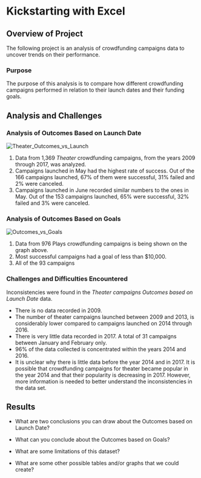 # Kickstarting with Excel

## Overview of Project

The following project is an analysis of crowdfunding campaigns data to uncover trends on their performance.    

### Purpose

The purpose of this analysis is to compare how different crowdfunding campaigns performed in relation to their launch dates and their funding goals.

## Analysis and Challenges

### Analysis of Outcomes Based on Launch Date

![Theater_Outcomes_vs_Launch](https://user-images.githubusercontent.com/104762216/168958694-072e2344-93f2-410e-887c-2110fe46c24e.png)

1. Data from 1,369 *Theater* crowdfunding campaigns, from the years 2009 through 2017, was analyzed.
2. Campaigns launched in May had the highest rate of success. Out of the 166 campaigns launched, 67% of them were successful, 31% failed and 2% were canceled. 
3. Campaigns launched in June recorded similar numbers to the ones in May. Out of the 153 campaigns launched, 65% were successful, 32% failed and 3% were canceled.


### Analysis of Outcomes Based on Goals

![Outcomes_vs_Goals](https://user-images.githubusercontent.com/104762216/168959485-ebe95235-3068-4ebd-9d8d-5902a988bc07.png)

1. Data from 976 Plays crowdfunding campaigns is being shown on the  graph above.
2. Most successful campaigns had a goal of less than $10,000.
3. All of the 93 campaigns


### Challenges and Difficulties Encountered

Inconsistencies were found in the *Theater campaigns Outcomes based on Launch Date* data.
- There is no data recorded in 2009.
- The number of theater campaigns launched between 2009 and 2013, is considerably lower compared to campaigns launched on 2014 through 2016.
- There is very little data recorded in 2017. A total of 31 campaigns between January and February only.
- 96% of the data collected is concentrated within the years 2014 and 2016.
- It is unclear why there is little data before the year 2014 and in 2017. It is possible that crowdfunding campaigns for theater became popular in the year 2014 and that their popularity is decreasing in 2017. However, more information is needed to better understand the inconsistencies in the data set.


## Results

- What are two conclusions you can draw about the Outcomes based on Launch Date?

- What can you conclude about the Outcomes based on Goals?

- What are some limitations of this dataset?

- What are some other possible tables and/or graphs that we could create?
